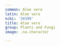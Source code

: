 ```yaml
---
common: Aloe vera
latin: Aloe vera
ncbi: '34199'
title: Aloe vera
group: Plants and Fungi
image: .na.character

---
```

